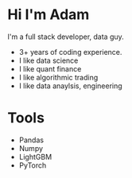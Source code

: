 # Hi I'm Adam 

I'm a full stack developer, data guy.
- 3+ years of coding experience.
- I like data science
- I like quant finance
- I like algorithmic trading
- I like data anaylsis, engineering

# Tools
- Pandas
- Numpy
- LightGBM
- PyTorch
